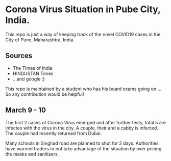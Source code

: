 # Corona Virus Situation in Pube City, India.

This repo is just a way of keeping track of the novel COVID19 cases in the City of Pune, Maharashtra, India.

## Sources 

* The Times of India
* HINDUSTAN Times
* ...and google :)

This repo is maintained by a student who has his board exams going on ... So any contribution would be helpful!

## March 9 - 10

The first 2 cases of Corona Virus emerged and after further tests, total 5 are infectes with the virus in the city.
A couple, their and a cabby is infected. The couple had recently returned from Dubai.

Many schools in Singhad road are planned to shut for 2 days.
Authorities have warned traders to not take advantage of the situation by over pricing the masks and sanitizers.
